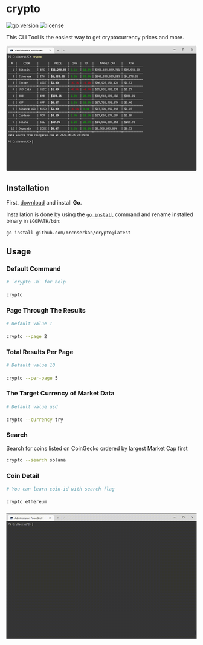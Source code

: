 # crypto

<p><a href="https://go.dev" target="_blank"><img src="https://img.shields.io/badge/Go-1.16+-00ADD8?style=for-the-badge&logo=go" alt="go version" /></a>&nbsp;<img src="https://img.shields.io/badge/license-mit-red?style=for-the-badge&logo=none" alt="license" />
</p>

<p>This CLI Tool is the easiest way to get cryptocurrency prices and more.</p>

![Cryptocurrency-CLI](https://github.com/mrcnserkan/crypto/blob/master/crypto.png)

## Installation

First, [download](https://golang.org/dl/) and install **Go**.

Installation is done by using the [`go install`](https://golang.org/cmd/go/#hdr-Compile_and_install_packages_and_dependencies) command and rename installed binary in `$GOPATH/bin`:

```bash
go install github.com/mrcnserkan/crypto@latest
```

## Usage

### Default Command

```bash
# `crypto -h` for help

crypto
```

### Page Through The Results

```bash
# Default value 1

crypto --page 2
```

### Total Results Per Page

```bash
# Default value 10

crypto --per-page 5
```

### The Target Currency of Market Data

```bash
# Default value usd

crypto --currency try
```

### Search

Search for coins listed on CoinGecko ordered by largest Market Cap first

```bash
crypto --search solana
```

### Coin Detail

```bash
# You can learn coin-id with search flag

crypto ethereum
```

###

![Cryptocurrency-CLI](https://github.com/mrcnserkan/crypto/blob/master/crypto.gif)
